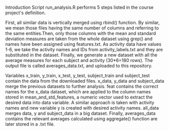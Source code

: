 Introduction
Script run_analysis.R performs  5 steps listed in the course project's definition.

First, all  similar data is vertically merged  using  rbind() function. By similar, we mean those files having the same number of 
columns and referring to the same entities.Then, only those columns with the mean and standard deviation measures are taken from the whole dataset using grep() 
and names have been assigned using features.txt.
As activity data have values 1-6, we take the activity names and IDs from activity_labels.txt and they are substituted in the dataset.
Finally, we generate a new dataset with all the average measures for each subject 
and activity (30*6=180 rows). The output file is called averages_data.txt, and uploaded to this repository.


Variables
x_train, y_train, x_test, y_test, subject_train and subject_test contain the data from the downloaded files.
x_data, y_data and subject_data merge the previous datasets to further analysis.
feat contains the correct names for the x_data dataset, which are applied to the column names stored in mean_and_std_features,
a numeric vector used to extract the desired data into data variable.
A similar approach is taken with activity names and new variable y is created with desired activity names.
all_data merges data, y and subject_data in a big dataset.
Finally, averages_data contains the relevant averages calculated using aggregate() function are later stored in a .txt file. 
